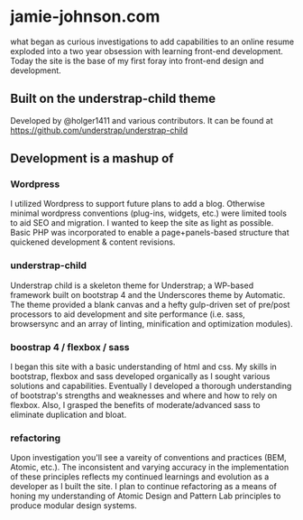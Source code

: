 # jamie-johnson.com

what began as curious investigations to add capabilities to an online resume exploded into a two year obsession with learning front-end development. Today the site is the base of my first foray into front-end design and development.

## Built on the understrap-child theme

Developed by @holger1411 and various contributors. It can be found at <https://github.com/understrap/understrap-child>

## Development is a mashup of

### Wordpress

I utilized Wordpress to support future plans to add a blog.  Otherwise minimal wordpress conventions (plug-ins, widgets, etc.) were limited tools to aid SEO and migration.  I wanted to keep the site as light as possible. Basic PHP was incorporated to enable a page+panels-based structure that quickened development & content revisions.

### understrap-child

Understrap child is a skeleton theme for Understrap; a WP-based framework built on bootstrap 4 and the Underscores theme by Automatic. The theme provided a blank canvas and a hefty gulp-driven set of pre/post processors to aid development and site performance (i.e. sass, browsersync and an array of linting, minification and optimization modules).

### boostrap 4 / flexbox / sass

I began this site with a basic understanding of html and css. My skills in bootstrap, flexbox and sass developed organically as I sought various solutions and capabilities. Eventually I developed a thorough understanding of bootstrap's strengths and weaknesses and where and how to rely on flexbox. Also, I grasped the benefits of moderate/advanced sass to eliminate duplication and bloat.

### refactoring

Upon investigation you'll see a vareity of conventions and practices (BEM, Atomic, etc.). The inconsistent and varying accuracy in the implementation of these principles reflects my continued learnings and evolution as a developer as I built the site. I plan to continue refactoring as a means of honing my understanding of Atomic Design and Pattern Lab principles to produce modular design systems.
